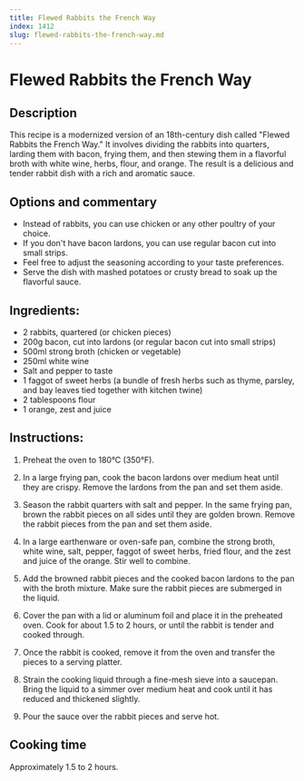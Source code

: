 ```yaml
---
title: Flewed Rabbits the French Way
index: 1412
slug: flewed-rabbits-the-french-way.md
---
```


# Flewed Rabbits the French Way

## Description
This recipe is a modernized version of an 18th-century dish called "Flewed Rabbits the French Way." It involves dividing the rabbits into quarters, larding them with bacon, frying them, and then stewing them in a flavorful broth with white wine, herbs, flour, and orange. The result is a delicious and tender rabbit dish with a rich and aromatic sauce.

## Options and commentary
- Instead of rabbits, you can use chicken or any other poultry of your choice.
- If you don't have bacon lardons, you can use regular bacon cut into small strips.
- Feel free to adjust the seasoning according to your taste preferences.
- Serve the dish with mashed potatoes or crusty bread to soak up the flavorful sauce.

## Ingredients:
- 2 rabbits, quartered (or chicken pieces)
- 200g bacon, cut into lardons (or regular bacon cut into small strips)
- 500ml strong broth (chicken or vegetable)
- 250ml white wine
- Salt and pepper to taste
- 1 faggot of sweet herbs (a bundle of fresh herbs such as thyme, parsley, and bay leaves tied together with kitchen twine)
- 2 tablespoons flour
- 1 orange, zest and juice

## Instructions:
1. Preheat the oven to 180°C (350°F).

2. In a large frying pan, cook the bacon lardons over medium heat until they are crispy. Remove the lardons from the pan and set them aside.

3. Season the rabbit quarters with salt and pepper. In the same frying pan, brown the rabbit pieces on all sides until they are golden brown. Remove the rabbit pieces from the pan and set them aside.

4. In a large earthenware or oven-safe pan, combine the strong broth, white wine, salt, pepper, faggot of sweet herbs, fried flour, and the zest and juice of the orange. Stir well to combine.

5. Add the browned rabbit pieces and the cooked bacon lardons to the pan with the broth mixture. Make sure the rabbit pieces are submerged in the liquid.

6. Cover the pan with a lid or aluminum foil and place it in the preheated oven. Cook for about 1.5 to 2 hours, or until the rabbit is tender and cooked through.

7. Once the rabbit is cooked, remove it from the oven and transfer the pieces to a serving platter.

8. Strain the cooking liquid through a fine-mesh sieve into a saucepan. Bring the liquid to a simmer over medium heat and cook until it has reduced and thickened slightly.

9. Pour the sauce over the rabbit pieces and serve hot.

## Cooking time
Approximately 1.5 to 2 hours.
